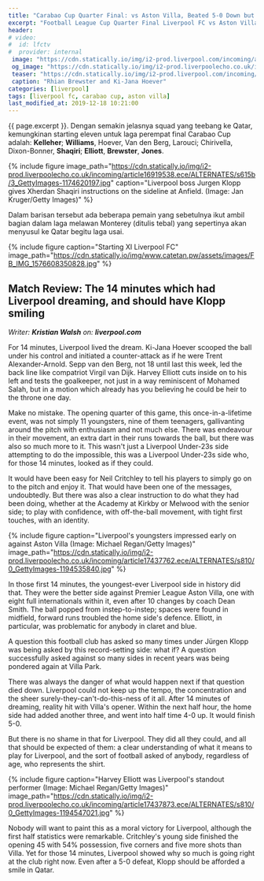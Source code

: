 ```yaml
---
title: "Carabao Cup Quarter Final: vs Aston Villa, Beated 5-0 Down but Impresive!"
excerpt: "Football League Cup Quarter Final Liverpool FC vs Aston Villa. Rabu, 18 Desember 2019, 02:45 WIB"
header:
# video:
#  id: lfctv
#  provider: internal
 image: "https://cdn.statically.io/img/i2-prod.liverpool.com/incoming/article16681628.ece/ALTERNATES/s810/0_GettyImages-1164740160.jpg"
 og_image: "https://cdn.statically.io/img/i2-prod.liverpoolecho.co.uk/incoming/article17437762.ece/ALTERNATES/s810/0_GettyImages-1194535840.jpg"
 teaser: "https://cdn.statically.io/img/i2-prod.liverpool.com/incoming/article16681628.ece/ALTERNATES/s540/0_GettyImages-1164740160.jpg"
 caption: "Rhian Brewster and Ki-Jana Hoever"
categories: [liverpool]
tags: [liverpool fc, carabao cup, aston villa]
last_modified_at: 2019-12-18 10:21:00
---
```


{{ page.excerpt }}. Dengan semakin jelasnya squad yang teebang ke Qatar, kemungkinan starting eleven untuk laga perempat final Carabao Cup adalah: **Kelleher**; **Williams**, Hoever, Van den Berg, Larouci; Chirivella, Dixon-Bonner, **Shaqiri**; **Elliott**, **Brewster**, **Jones**.

{% include figure image_path="https://cdn.statically.io/img/i2-prod.liverpoolecho.co.uk/incoming/article16919538.ece/ALTERNATES/s615b/3_GettyImages-1174620197.jpg" caption="Liverpool boss Jurgen Klopp gives Xherdan Shaqiri instructions on the sideline at Anfield. (Image: Jan Kruger/Getty Images)" %}

Dalam barisan tersebut ada beberapa pemain yang sebetulnya ikut ambil bagian dalam laga melawan Monterey (ditulis tebal) yang sepertinya akan menyusul ke Qatar begitu laga usai.

{% include figure caption="Starting XI Liverpool FC" image_path="https://cdn.statically.io/img/www.catetan.pw/assets/images/FB_IMG_1576608350828.jpg" %}

## Match Review: The 14 minutes which had Liverpool dreaming, and should have Klopp smiling

_Writer: **Kristian Walsh** on: **liverpool.com**_

For 14 minutes, Liverpool lived the dream. Ki-Jana Hoever scooped the ball under his control and initiated a counter-attack as if he were Trent Alexander-Arnold. Sepp van den Berg, not 18 until last this week, led the back line like compatriot Virgil van Dijk. Harvey Elliott cuts inside on to his left and tests the goalkeeper, not just in a way reminiscent of Mohamed Salah, but in a motion which already has you believing he could be heir to the throne one day.

Make no mistake. The opening quarter of this game, this once-in-a-lifetime event, was not simply 11 youngsters, nine of them teenagers, gallivanting around the pitch with enthusiasm and not much else. There was endeavour in their movement, an extra dart in their runs towards the ball, but there was also so much more to it. This wasn't just a Liverpool Under-23s side attempting to do the impossible, this was a Liverpool Under-23s side who, for those 14 minutes, looked as if they could.

It would have been easy for Neil Critchley to tell his players to simply go on to the pitch and enjoy it. That would have been one of the messages, undoubtedly. But there was also a clear instruction to do what they had been doing, whether at the Academy at Kirkby or Melwood with the senior side; to play with confidence, with off-the-ball movement, with tight first touches, with an identity.

{% include figure caption="Liverpool's youngsters impressed early on against Aston Villa (Image: Michael Regan/Getty Images)" image_path="https://cdn.statically.io/img/i2-prod.liverpoolecho.co.uk/incoming/article17437762.ece/ALTERNATES/s810/0_GettyImages-1194535840.jpg" %}

In those first 14 minutes, the youngest-ever Liverpool side in history did that. They were the better side against Premier League Aston Villa, one with eight full internationals within it, even after 10 changes by coach Dean Smith. The ball popped from instep-to-instep; spaces were found in midfield, forward runs troubled the home side's defence. Elliott, in particular, was problematic for anybody in claret and blue.

A question this football club has asked so many times under Jürgen Klopp was being asked by this record-setting side: what if? A question successfully asked against so many sides in recent years was being pondered again at Villa Park.

There was always the danger of what would happen next if that question died down. Liverpool could not keep up the tempo, the concentration and the sheer surely-they-can't-do-this-ness of it all. After 14 minutes of dreaming, reality hit with Villa's opener. Within the next half hour, the home side had added another three, and went into half time 4-0 up. It would finish 5-0.

But there is no shame in that for Liverpool. They did all they could, and all that should be expected of them: a clear understanding of what it means to play for Liverpool, and the sort of football asked of anybody, regardless of age, who represents the shirt.

{% include figure caption="Harvey Elliott was Liverpool's standout performer (Image: Michael Regan/Getty Images)" 
image_path="https://cdn.statically.io/img/i2-prod.liverpoolecho.co.uk/incoming/article17437873.ece/ALTERNATES/s810/0_GettyImages-1194547021.jpg" %}

Nobody will want to paint this as a moral victory for Liverpool, although the first half statistics were remarkable. Critchley's young side finished the opening 45 with 54% possession, five corners and five more shots than Villa. Yet for those 14 minutes, Liverpool showed why so much is going right at the club right now. Even after a 5-0 defeat, Klopp should be afforded a smile in Qatar.
